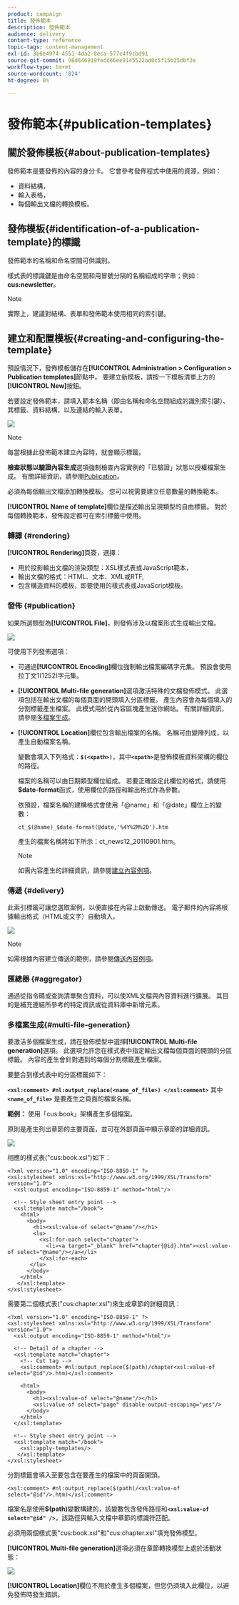 ```yaml
---
product: campaign
title: 發佈範本
description: 發佈範本
audience: delivery
content-type: reference
topic-tags: content-management
exl-id: 3b6e4974-4551-4da2-8eca-577c4f9cbd91
source-git-commit: 98d646919fedc66ee9145522ad0c5f15b25dbf2e
workflow-type: tm+mt
source-wordcount: '824'
ht-degree: 0%

---
```


# 發佈範本{#publication-templates}

## 關於發佈模板{#about-publication-templates}

發佈範本是要發佈的內容的身分卡。 它會參考發佈程式中使用的資源，例如：

* 資料結構，
* 輸入表格，
* 每個輸出文檔的轉換模板。

## 發佈模板{#identification-of-a-publication-template}的標識

發佈範本的名稱和命名空間可供識別。

樣式表的標識鍵是由命名空間和用冒號分隔的名稱組成的字串；例如：**cus:newsletter**。

>[!NOTE]
>
>實際上，建議對結構、表單和發佈範本使用相同的索引鍵。

## 建立和配置模板{#creating-and-configuring-the-template}

預設情況下，發佈模板儲存在&#x200B;**[!UICONTROL Administration > Configuration > Publication templates]**&#x200B;節點中。 要建立新模板，請按一下模板清單上方的&#x200B;**[!UICONTROL New]**&#x200B;按鈕。

若要設定發佈範本，請填入範本名稱（即由名稱和命名空間組成的識別索引鍵）、其標籤、資料結構，以及連結的輸入表單。

![](assets/d_ncs_content_model.png)

>[!NOTE]
>
>每當根據此發佈範本建立內容時，就會顯示標籤。

**檢查狀態以驗證內容生成**&#x200B;選項強制檢查內容實例的「已驗證」狀態以授權檔案生成。 有關詳細資訊，請參閱[Publication](#publication)。

必須為每個輸出文檔添加轉換模板。 您可以視需要建立任意數量的轉換範本。

**[!UICONTROL Name of template]**&#x200B;欄位是描述輸出呈現類型的自由標籤。 對於每個轉換範本，發佈設定都可在索引標籤中使用。

### 轉譯 {#rendering}

**[!UICONTROL Rendering]**&#x200B;頁簽，選擇：

* 用於投影輸出文檔的渲染類型：XSL樣式表或JavaScript範本，
* 輸出文檔的格式：HTML、文本、XML或RTF,
* 包含構造資料的模板，即要使用的樣式表或JavaScript模板。

### 發佈 {#publication}

如果所選類型為&#x200B;**[!UICONTROL File]**，則發佈涉及以檔案形式生成輸出文檔。

![](assets/d_ncs_content_model2.png)

可使用下列發佈選項：

* 可通過&#x200B;**[!UICONTROL Encoding]**&#x200B;欄位強制輸出檔案編碼字元集。 預設會使用拉丁文1(1252)字元集。
* **[!UICONTROL Multi-file generation]**&#x200B;選項激活特殊的文檔發佈模式。 此選項包括在輸出文檔的每個頁面的開頭填入分區標籤。 產生內容會為每個填入的分割標籤產生檔案。 此模式用於從內容區塊產生迷你網站。 有關詳細資訊，請參閱[多檔案生成](#multi-file-generation)。
* **[!UICONTROL Location]**&#x200B;欄位包含輸出檔案的名稱。 名稱可由變陣列成，以產生自動檔案名稱。

   變數會填入下列格式：**`$(<xpath>)`**，其中&#x200B;**`<xpath>`**&#x200B;是發佈模板資料架構的欄位的路徑。

   檔案的名稱可以由日期類型欄位組成。 若要正確設定此欄位的格式，請使用&#x200B;**$date-format**&#x200B;函式，使用欄位的路徑和輸出格式作為參數。

   依預設，檔案名稱的建構格式會使用「@name」和「@date」欄位上的變數：

   ```
   ct_$(@name)_$date-format(@date,'%4Y%2M%2D').htm
   ```

   產生的檔案名稱將如下所示：ct_news12_20110901.htm。

   >[!NOTE]
   >
   >如需內容產生的詳細資訊，請參閱[建立內容例項](../../delivery/using/using-a-content-template.md#creating-a-content-instance)。

### 傳遞 {#delivery}

此索引標籤可讓您選取案例，以便直接在內容上啟動傳送。 電子郵件的內容將根據輸出格式（HTML或文字）自動填入。

![](assets/d_ncs_content_model3.png)

>[!NOTE]
>
>如需根據內容建立傳送的範例，請參閱[傳送內容例項](../../delivery/using/using-a-content-template.md#delivering-a-content-instance)。

### 匯總器 {#aggregator}

通過從指令碼或查詢清單聚合資料，可以使XML文檔與內容資料進行擴展。 其目的是補充連結所參考的特定資訊或從資料庫中新增元素。

### 多檔案生成{#multi-file-generation}

要激活多個檔案生成，請在發佈模型中選擇&#x200B;**[!UICONTROL Multi-file generation]**&#x200B;選項。 此選項允許您在樣式表中指定輸出文檔每個頁面的開頭的分區標籤。 內容的產生會針對遇到的每個分割標籤產生檔案。

要整合到樣式表中的分區標籤如下：

**`<xsl:comment> #nl:output_replace(<name_of_file>) </xsl:comment>`** 其中 **`<name_of_file>`** 是要產生之頁面的檔案名稱。

**範例：** 使用「cus:book」架構產生多個檔案。

原則是產生列出章節的主要頁面，並可在外部頁面中顯示章節的詳細資訊。

![](assets/d_ncs_content_chunk.png)

相應的樣式表(&quot;cus:book.xsl&quot;)如下：

```
<?xml version="1.0" encoding="ISO-8859-1" ?>
<xsl:stylesheet xmlns:xsl="http://www.w3.org/1999/XSL/Transform" version="1.0">
  <xsl:output encoding="ISO-8859-1" method="html"/>

  <!-- Style sheet entry point -->
  <xsl:template match="/book">
    <html>
      <body>
        <h1><xsl:value-of select="@name"/></h1>
        <lu>
          <xsl:for-each select="chapter">
            <li><a target="_blank" href="chapter{@id}.htm"><xsl:value-of select="@name"/></a></li>  
          </xsl:for-each>
       </lu>
      </body>
    </html>
   </xsl:template>
</xsl:stylesheet>
```

需要第二個樣式表(&quot;cus:chapter.xsl&quot;)來生成章節的詳細資訊：

```
<?xml version="1.0" encoding="ISO-8859-1" ?>
<xsl:stylesheet xmlns:xsl="http://www.w3.org/1999/XSL/Transform" version="1.0">
  <xsl:output encoding="ISO-8859-1" method="html"/>

  <!-- Detail of a chapter -->
  <xsl:template match="chapter">
    <!-- Cut tag -->   
    <xsl:comment> #nl:output_replace($(path)/chapter<xsl:value-of select="@id"/>.htm)</xsl:comment>
    
    <html>
      <body>
        <h1><xsl:value-of select="@name"/></h1>
        <xsl:value-of select="page" disable-output-escaping="yes"/>
      </body>
    </html>
  </xsl:template>

  <!-- Style sheet entry point -->
  <xsl:template match="/book">
    <xsl:apply-templates/>
   </xsl:template>
</xsl:stylesheet>
```

分割標籤會填入至要包含在要產生的檔案中的頁面開頭。

```
<xsl:comment> #nl:output_replace($(path)/<xsl:value-of select="@id"/>.htm)</xsl:comment>
```

檔案名是使用&#x200B;**$(path)**&#x200B;變數構建的，該變數包含發佈路徑和&#x200B;**`<xsl:value-of select="@id" />`**，該路徑與輸入文檔中章節的標識符匹配。

必須用兩個樣式表&quot;cus:book.xsl&quot;和&quot;cus:chapter.xsl&quot;填充發佈模型。

**[!UICONTROL Multi-file generation]**&#x200B;選項必須在章節轉換模型上處於活動狀態：

![](assets/d_ncs_content_chunk2.png)

**[!UICONTROL Location]**&#x200B;欄位不用於產生多個檔案，但您仍須填入此欄位，以避免發佈時發生錯誤。
